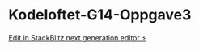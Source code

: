 # Kodeloftet-G14-Oppgave3

[Edit in StackBlitz next generation editor ⚡️](https://stackblitz.com/~/github.com/eirinedvinsen/Kodeloftet-G14-Oppgave3)